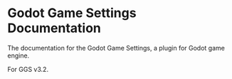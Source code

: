 # Godot Game Settings Documentation

The documentation for the Godot Game Settings, a plugin for Godot game engine.

For GGS v3.2.
